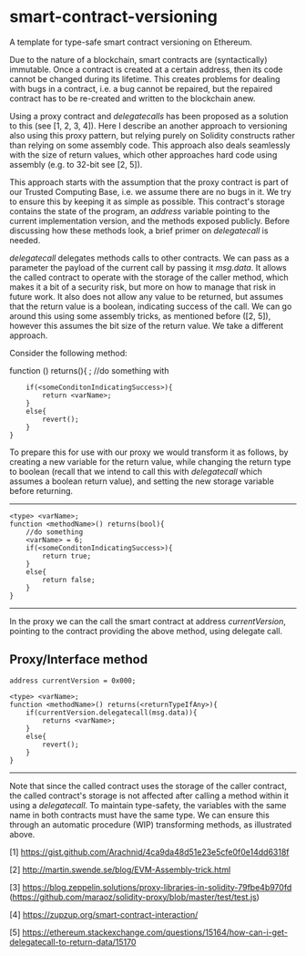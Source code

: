 # smart-contract-versioning
A template for type-safe smart contract versioning on Ethereum.

Due to the nature of a blockchain, smart contracts are (syntactically) immutable. Once a contract is created at a certain address, then its code cannot be changed during its lifetime. This creates problems for dealing with bugs in a contract, i.e. a bug cannot be repaired, but the repaired contract has to be re-created and written to the blockchain anew.

Using a proxy contract and <i>delegatecalls</i> has been proposed as a solution to this (see [1, 2, 3, 4]). Here I describe an another approach to versioning also using this proxy pattern, but relying purely on Solidity constructs rather than relying on some assembly code. This approach also deals seamlessly with the size of return values, which other approaches hard code using assembly (e.g. to 32-bit see [2, 5]).

This approach starts with the assumption that the proxy contract is part of our Trusted Computing Base, i.e. we assume there are no bugs in it. We try to ensure this by keeping it as simple as possible. This contract's storage contains the state of the program, an <i>address</i> variable pointing to the current implementation version, and the methods exposed publicly. Before discussing how these methods look, a brief primer on <i>delegatecall</i> is needed.

<i>delegatecall</i> delegates methods calls to other contracts. We can pass as a parameter the payload of the current call by passing it <i>msg.data</i>. It allows the called contract to operate with the storage of the caller method, which makes it a bit of a security risk, but more on how to manage that risk in future work. It also does not allow any value to be returned, but assumes that the return value is a boolean, indicating success of the call. We can go around this using some assembly tricks, as mentioned before ([2, 5]), however this assumes the bit size of the return value. We take a different approach.


Consider the following method:


function <methodName>() returns(<type>){
        <type> <varName>;
        //do something with <varName>

        if(<someConditonIndicatingSuccess>){
            return <varName>;
        }
        else{
            revert();
        }
    }


To prepare this for use with our proxy we would transform it as follows, by creating a new variable for the return value, while changing the return type to boolean (recall that we intend to call this with <i>delegatecall</i> which assumes a boolean return value), and setting the new storage variable before returning.


---------------------------------
    <type> <varName>;
    function <methodName>() returns(bool){
        //do something
        <varName> = 6;
        if(<someConditonIndicatingSuccess>){
            return true;
        }
        else{
            return false;
        }
    }
-----------------------------------

In the proxy we can the call the smart contract at address <i>currentVersion</i>, pointing to the contract providing the above method, using delegate call. 

Proxy/Interface method
--------------------------------
    address currentVersion = 0x000;
    
    <type> <varName>;
    function <methodName>() returns(<returnTypeIfAny>){
        if(currentVersion.delegatecall(msg.data)){
            returns <varName>;
        }
        else{
            revert();
        }
    }
---------------------------------

Note that since the called contract uses the storage of the caller contract, the called contract's storage is not affected after calling a method within it using a <i>delegatecall</i>. To maintain type-safety, the variables with the same name in both contracts must have the same type. We can ensure this through an automatic procedure (WIP) transforming methods, as illustrated above.

[1] https://gist.github.com/Arachnid/4ca9da48d51e23e5cfe0f0e14dd6318f

[2] http://martin.swende.se/blog/EVM-Assembly-trick.html

[3] https://blog.zeppelin.solutions/proxy-libraries-in-solidity-79fbe4b970fd (https://github.com/maraoz/solidity-proxy/blob/master/test/test.js)

[4] https://zupzup.org/smart-contract-interaction/

[5] https://ethereum.stackexchange.com/questions/15164/how-can-i-get-delegatecall-to-return-data/15170
